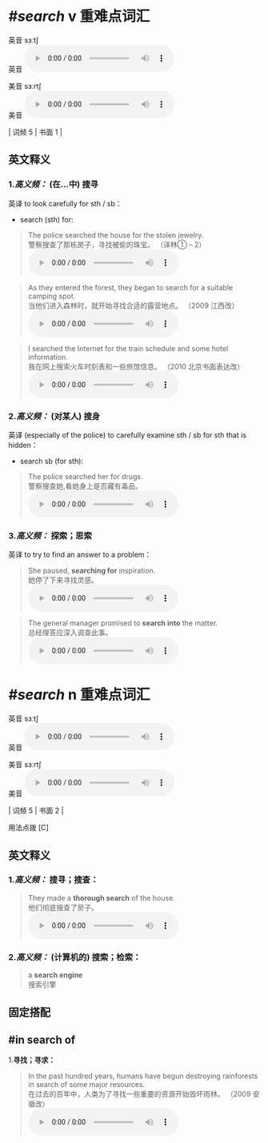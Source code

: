 # ***\#search*** v  重难点词汇
英音 sɜːtʃ  
英音
<audio src="./media/search-B.aac" controls="controls"></audio>

美音 sɜːrtʃ  
美音
<audio src="./media/search.aac" controls="controls"></audio>



| 词频 5 | 书面 1 |  

英文释义
---
### 1.*高义频：* **(在...中) 搜寻**  
英译 to look carefully for sth / sb：

- search (sth) for:

 > The police searched the house for the stolen jewelry.  
 > 警察搜查了那栋房子，寻找被偷的珠宝。  （译林① – 2）  
<audio src="./media/search-1.aac" controls="controls"></audio>

 > As they entered the forest, they began to search for a suitable camping spot.  
 > 当他们进入森林时，就开始寻找合适的露营地点。  （2009 江西改）  
<audio src="./media/search-2.aac" controls="controls"></audio>

 > I searched the Internet for the train schedule and some hotel information.  
 > 我在网上搜索火车时刻表和一些旅馆信息。  （2010 北京书面表达改）  
<audio src="./media/I searched the Internet for the_AAC.aac" controls="controls"></audio>

### 2.*高义频：* **(对某人) 搜身**  
英译 (especially of the police) to carefully examine sth / sb for sth that is hidden：

- search sb (for sth):

 > The police searched her for drugs.   
 > 警察搜查她,看她身上是否藏有毒品。    
<audio src="./media/search-3.aac" controls="controls"></audio>

### 3.*高义频：* **探索；思索**  
英译 to try to find an answer to a problem：

 > She paused, **searching for** inspiration.   
 > 她停了下来寻找灵感。    
<audio src="./media/search-4.aac" controls="controls"></audio>

 > The general manager promised to **search into** the matter.   
 > 总经理答应深入调查此事。    
<audio src="./media/search-5.aac" controls="controls"></audio>


# ***\#search*** n  重难点词汇
英音 sɜːtʃ  
英音
<audio src="./media/search-B.aac" controls="controls"></audio>

美音 sɜːrtʃ  
美音
<audio src="./media/search.aac" controls="controls"></audio>



| 词频 5 | 书面 2 |  

用法点拨  [C]

英文释义
---
### 1.*高义频：* **搜寻；搜查：**  

 > They made a **thorough search** of the house.   
 > 他们彻底搜查了房子。    
<audio src="./media/search-6.aac" controls="controls"></audio>

### 2.*高义频：* **(计算机的) 搜索；检索：**  

 > a **search engine**   
 > 搜索引擎    


固定搭配
---
## \#in search of 
1.**寻找；寻求：**  

 > In the past hundred years, humans have begun destroying rainforests in search of some major resources.   
 > 在过去的百年中，人类为了寻找一些重要的资源开始毁坏雨林。  （2009 安徽改）  
<audio src="./media/search-7.aac" controls="controls"></audio>


